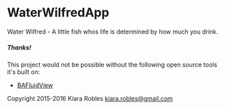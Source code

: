 # WaterWilfredApp
Water Wilfred - A little fish whos life is determined by how much you drink.

##### Thanks!

This project would not be possible without the following open source tools it's built on:
- [BAFluidView](https://github.com/antiguab/BAFluidView)


Copyright 2015-2016 Kiara Robles <kiara.robles@gmail.com>